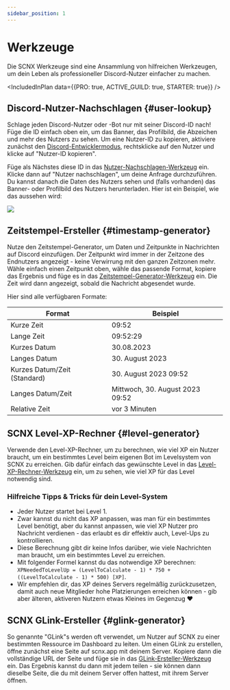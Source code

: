 ```yaml
---
sidebar_position: 1
---
```


# Werkzeuge

Die SCNX Werkzeuge sind eine Ansammlung von hilfreichen Werkzeugen, um dein Leben als professioneller Discord-Nutzer
einfacher zu machen.

<IncludedInPlan data={{PRO: true, ACTIVE_GUILD: true, STARTER: true}} />

## Discord-Nutzer-Nachschlagen {#user-lookup}

Schlage jeden Discord-Nutzer oder -Bot nur mit seiner Discord-ID nach! Füge die ID einfach oben ein, um das Banner, das
Profilbild, die Abzeichen und mehr des Nutzers zu sehen. Um eine Nutzer-ID zu kopieren, aktiviere zunächst
den [Discord-Entwicklermodus](https://faq.scnx.app/discord-entwicklermodus-aktivieren/), rechtsklicke auf den Nutzer
und klicke auf "Nutzer-ID kopieren".

Füge als Nächstes diese ID in das [Nutzer-Nachschlagen-Werkzeug](https://scnx.app/de/user/tools?page=user-lookup) ein.
Klicke dann auf "Nutzer nachschlagen", um deine Anfrage durchzuführen. Du kannst danach die Daten des Nutzers sehen und (falls
vorhanden) das Banner- oder Profilbild des Nutzers herunterladen. Hier ist ein Beispiel, wie das aussehen wird:

![](@site/docs/assets/scnx/user/toolbox/result.png)

## Zeitstempel-Ersteller {#timestamp-generator}

Nutze den Zeitstempel-Generator, um Daten und Zeitpunkte in Nachrichten auf Discord einzufügen. Der Zeitpunkt wird immer
in der Zeitzone des Endnutzers angezeigt - keine Verwirrung mit den ganzen Zeitzonen mehr. Wähle einfach einen Zeitpunkt
oben, wähle das passende Format, kopiere das Ergebnis und füge es in
das [Zeitstempel-Generator-Werkzeug](https://scnx.app/de/user/tools?page=timestamp-generator) ein. Die Zeit wird dann
angezeigt, sobald die Nachricht abgesendet wurde.

Hier sind alle verfügbaren Formate:

| Format                       | Beispiel                        |
|------------------------------|---------------------------------|
| Kurze Zeit                   | 09:52                           |
| Lange Zeit                   | 09:52:29                        |
| Kurzes Datum                 | 30.08.2023                      |
| Langes Datum                 | 30. August 2023                 |
| Kurzes Datum/Zeit (Standard) | 30. August 2023 09:52           |
| Langes Datum/Zeit            | Mittwoch, 30. August 2023 09:52 |
| Relative Zeit                | vor 3 Minuten                   |

## SCNX Level-XP-Rechner {#level-generator}

Verwende den Level-XP-Rechner, um zu berechnen, wie viel XP ein Nutzer braucht, um ein bestimmtes Level beim eigenen Bot im Levelsystem
von SCNX zu erreichen.
Gib dafür einfach das gewünschte Level in das [Level-XP-Rechner-Werkzeug](https://scnx.app/de/user/tools?page=level-calculator) ein,
um zu sehen, wie viel XP für das Level notwendig sind.

### Hilfreiche Tipps & Tricks für dein Level-System

* Jeder Nutzer startet bei Level 1.
* Zwar kannst du nicht das XP anpassen, was man für ein bestimmtes Level benötigt, aber du kannst anpassen, wie viel XP
  Nutzer pro Nachricht verdienen - das erlaubt es dir effektiv auch, Level-Ups zu kontrollieren.
* Diese Berechnung gibt dir keine Infos darüber, wie viele Nachrichten man braucht, um ein bestimmtes Level zu
  erreichen.
* Mit folgender Formel kannst du das notwendige XP
  berechnen: `XPNeededToLevelUp = (LevelToCalculate - 1) * 750 + ((LevelToCalculate - 1) * 500) [XP]`.
* Wir empfehlen dir, das XP deines Servers regelmäßig zurückzusetzen, damit auch neue Mitglieder hohe Platzierungen
  erreichen können - gib aber älteren, aktiveren Nutzern etwas Kleines im Gegenzug :heart:

## SCNX GLink-Ersteller {#glink-generator}

So genannte "GLink"s werden oft verwendet, um Nutzer auf SCNX zu einer bestimmten Ressource im Dashboard zu leiten.
Um einen GLink zu erstellen, öffne zunächst eine Seite auf scnx.app mit deinem Server. Kopiere dann die
vollständige URL der Seite und füge sie in
das [GLink-Ersteller-Werkzeug](https://scnx.app/de/user/tools?page=glink-generator) ein. Das Ergebnis kannst du dann mit
jedem teilen - sie können dann dieselbe Seite, die du mit deinem Server offen hattest, mit ihrem Server öffnen.
